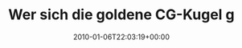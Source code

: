 ---
retweeted: false
source: <a href="http://twitter.com" rel="nofollow">Twitter Web Client</a>
entities:
  hashtags: []
  symbols: []
  user_mentions:
  - name: Marc Böttler
    screen_name: marcshark
    indices:
    - '79'
    - '89'
    id_str: '15440623'
    id: '15440623'
  - name: Motionographer
    screen_name: motionographer
    indices:
    - '91'
    - '106'
    id_str: '14466815'
    id: '14466815'
  urls: []
display_text_range:
- '0'
- '107'
favorite_count: '0'
id_str: '7455362912'
truncated: false
retweet_count: '0'
id: '7455362912'
created_at: Wed Jan 06 22:03:19 +0000 2010
favorited: false
full_text: 'Wer sich die goldene CG-Kugel geben möchte: http://vimeo.com/7809605?hd=1
  (via [@marcshark](https://twitter.com/marcshark), [@motionographer](https://twitter.com/motionographer))'
lang: de
tags:
- pesos:twitter
date: '2010-01-06T22:03:19+00:00'
src: https://twitter.com/bascht/status/7455362912
original_url: https://twitter.com/bascht/status/7455362912
type: twitter_tweet
text: 'Wer sich die goldene CG-Kugel geben möchte: http://vimeo.com/7809605?hd=1 (via
  [@marcshark](https://twitter.com/marcshark), [@motionographer](https://twitter.com/motionographer))'
title: Wer sich die goldene CG-Kugel g

---